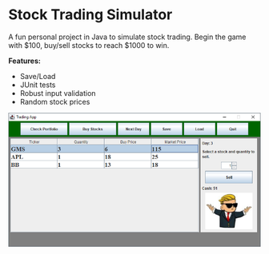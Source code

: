 # Stock Trading Simulator

A fun personal project in Java to simulate stock trading. Begin the game with $100, buy/sell stocks to reach $1000 to win.

**Features:**
- Save/Load
- JUnit tests
- Robust input validation
- Random stock prices

![Alt text](./Demo.png?raw=true "Game Interface")